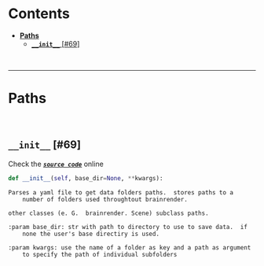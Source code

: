 



Contents
========

* [**Paths**](#paths)
	* [**`__init__`** [#69]](#__init__-69)


&nbsp;

--------
# **Paths**




&nbsp;
## **`__init__`** [#69]
  
Check the [***``source code``***](https://github.com/BrancoLab/BrainRender/tree/brainglobeintegration/blob/master/brainrender/Utils/paths_manager.py#L69) online

```python
def __init__(self, base_dir=None, **kwargs):
```  


```text
Parses a yaml file to get data folders paths.  stores paths to a
    number of folders used throughtout brainrender.

other classes (e. G.  brainrender. Scene) subclass paths.

:param base_dir: str with path to directory to use to save data.  if
    none the user's base directiry is used.

:param kwargs: use the name of a folder as key and a path as argument
    to specify the path of individual subfolders

```